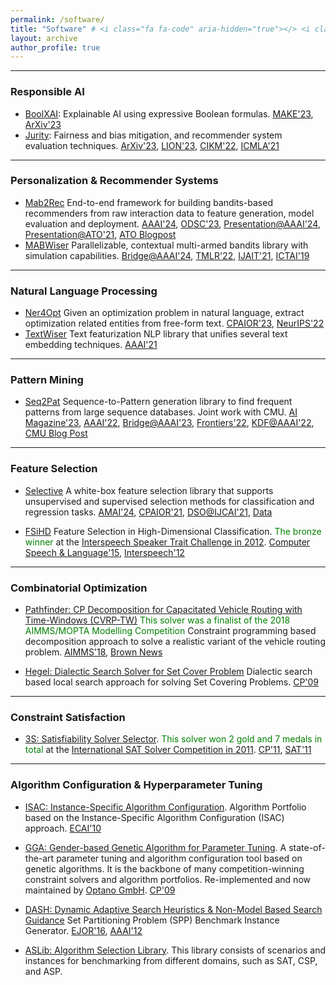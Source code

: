 ```yaml
---
permalink: /software/
title: "Software" # <i class="fa fa-code" aria-hidden="true"></> <i class="fa fa-code-fork" aria-hidden="true"></i> <i class="fa fa-terminal" aria-hidden="true"></i> 
layout: archive
author_profile: true
---
```


---

### Responsible AI

- [BoolXAI](https://github.com/fidelity/boolxai): Explainable AI using expressive Boolean formulas. [MAKE'23](https://www.mdpi.com/2504-4990/5/4/86), [ArXiv'23](ttps://ceur-ws.org/Vol-3318/short6.pdf)
- [Jurity](https://github.com/fidelity/jurity): Fairness and bias mitigation, and recommender system evaluation techniques. [ArXiv'23](https://arxiv.org/pdf/2403.12069), [LION'23](https://link.springer.com/chapter/10.1007/978-3-031-44505-7_29), [CIKM'22](https://ceur-ws.org/Vol-3318/short6.pdf), [ICMLA'21](https://ieeexplore.ieee.org/abstract/document/9680169)

---

### Personalization & Recommender Systems

- [Mab2Rec](https://github.com/fidelity/mab2rec#mab2rec-multi-armed-bandits-recommender) End-to-end framework for building bandits-based recommenders from raw interaction data to feature generation, model evaluation and deployment. [AAAI'24](https://ojs.aaai.org/index.php/AAAI/article/view/30341), [ODSC'23](https://odsc.com/speakers/mab2rec-a-modular-approach-to-building-bandit-based-recommenders/), [Presentation@AAAI'24](https://underline.io/lecture/91479-building-higher-order-abstractions-from-the-components-of-recommender-systems), [Presentation@ATO'21](https://www.youtube.com/watch?v=54d_YUalvOA), [ATO Blogpost](https://2022.allthingsopen.org/introducing-mab2rec-a-multi-armed-bandit-recommender-library/)
- [MABWiser](https://github.com/fidelity/mabwiser) Parallelizable, contextual multi-armed bandits library with simulation capabilities. [Bridge@AAAI'24](http://osullivan.ucc.ie/CPML2024/papers/06.pdf), [TMLR'22](https://openreview.net/pdf?id=sX9d3gfwtE), [IJAIT'21](https://www.worldscientific.com/doi/abs/10.1142/S0218213021500214), [ICTAI'19](https://ieeexplore.ieee.org/document/8995418)

---

### Natural Language Processing

- [Ner4Opt](https://github.com/skadio/ner4opt) Given an optimization problem in natural language, extract optimization related entities from free-form text. [CPAIOR'23](https://github.com/skadio/ner4opt/blob/main/docs/%5BCPAIOR%202023%5D%20Ner4Opt%20Paper.pdf), [NeurIPS'22](https://github.com/skadio/ner4opt/blob/main/docs/%5BNeurIPS%202022%5D%20Ner4Opt%20Poster.pdf)
- [TextWiser](https://github.com/fidelity/textwiser) Text featurization NLP library that unifies several text embedding techniques. [AAAI'21](https://ojs.aaai.org/index.php/AAAI/article/view/17814)

---

### Pattern Mining 

- [Seq2Pat](https://github.com/fidelity/seq2pat) Sequence-to-Pattern generation library to find frequent patterns from large sequence databases. Joint work with CMU. [AI Magazine'23](https://onlinelibrary.wiley.com/doi/epdf/10.1002/aaai.12081), [AAAI'22](https://ojs.aaai.org/index.php/AAAI/article/view/21542), [Bridge@AAAI'23](http://osullivan.ucc.ie/CPML2023/submissions/09.pdf), [Frontiers'22](https://www.frontiersin.org/articles/10.3389/frai.2022.868085/full), [KDF@AAAI'22](https://arxiv.org/abs/2201.09178), [CMU Blog Post](https://www.cmu.edu/tepper/news/stories/2023/may/fidelity-ai.html)

---

### Feature Selection 

- [Selective](https://github.com/fidelity/selective) A white-box feature selection library that supports unsupervised and supervised selection methods for classification and regression tasks. [AMAI'24](https://link.springer.com/epdf/10.1007/s10472-024-09941-x?sharing_token=9XBJ6cdglsdji19gFwuqQve4RwlQNchNByi7wbcMAY4VwIBKydj3Ja9OBjALNpg8nuO300abjlrHmZQFBVUqar-uYhBML28cmbovFgiHRRvd7TM2QAA_Hwd5J3U2MmKx0ugXwF6yz2hW75_88JpLmXSDJSuyCEwqZqtOcB7BhJU=), [CPAIOR'21](https://link.springer.com/chapter/10.1007/978-3-030-78230-6_27), [DSO@IJCAI'21](https://arxiv.org/abs/2112.03105), [Data](https://huggingface.co/datasets/skadio/optimized_item_selection)

- [FSiHD](http://users.spa.aalto.fi/jpohjala/featureselection/) Feature Selection in High-Dimensional Classification. <span style="color:green">The bronze winner</span> at the [Interspeech Speaker Trait Challenge in 2012](http://www5.informatik.uni-erlangen.de/Forschung/Publikationen/2012/Schuller12-TI2.pdf). [Computer Speech & Language'15](https://www.sciencedirect.com/science/article/abs/pii/S0885230813001113), [Interspeech'12](https://users.aalto.fi/~jpohjala/publications/is12stc.pdf)

---

### Combinatorial Optimization

- [Pathfinder: CP Decomposition for Capacitated Vehicle Routing with Time-Windows (CVRP-TW)](https://github.com/skadio/pathfinder) <span style="color:green">This solver was a finalist of the 2018 AIMMS/MOPTA Modelling Competition</span> Constraint programming based decomposition approach to solve a realistic variant of the vehicle routing problem. [AIMMS'18](https://arxiv.org/pdf/2106.16176.pdf), [Brown News](https://awards.cs.brown.edu/2021/08/11/brown-cs-team-takes-third-place-thirteenth-modeling-and-optimization-competition/)
 
- [Hegel: Dialectic Search Solver for Set Cover Problem](https://github.com/skadio/hegel) Dialectic search based local search approach for solving Set Covering Problems. [CP'09](https://link.springer.com/chapter/10.1007/978-3-642-04244-7_39)

---

### Constraint Satisfaction 

- [3S: Satisfiability Solver Selector](https://sites.google.com/site/yurimalitsky/downloads). <span style="color:green">This solver won 2 gold and 7 medals in total</span> at the [International SAT Solver Competition in 2011](http://www.satcompetition.org/). [CP'11](https://link.springer.com/chapter/10.1007%2F978-3-642-23786-7_35), [SAT'11](http://link.springer.com/chapter/10.1007%2F978-3-642-21581-0_33)

--- 

### Algorithm Configuration & Hyperparameter Tuning

- [ISAC: Instance-Specific Algorithm Configuration](https://sites.google.com/site/yurimalitsky/downloads). Algorithm Portfolio based on the Instance-Specific Algorithm Configuration (ISAC) approach. [ECAI'10](https://ebooks.iospress.nl/publication/5873)

- [GGA: Gender-based Genetic Algorithm for Parameter Tuning](https://github.com/OPTANO/optano.algorithm.tuner). A state-of-the-art parameter tuning and algorithm configuration tool based on genetic algorithms. It is the backbone of many competition-winning constraint solvers and algorithm portfolios. Re-implemented and now maintained by [Optano GmbH](https://optano.com/). [CP'09](http://link.springer.com/chapter/10.1007%2F978-3-642-04244-7_14)

- [DASH: Dynamic Adaptive Search Heuristics & Non-Model Based Search Guidance](https://github.com/skadio/set-partitioning-instance-generator) Set Partitioning Problem (SPP) Benchmark Instance Generator. [EJOR'16](http://link.springer.com/article/10.1007%2Fs10601-015-9211-0), [AAAI'12](http://www.aaai.org/ocs/index.php/AAAI/AAAI12/paper/view/5082)

- [ASLib: Algorithm Selection Library](https://github.com/coseal/aslib_data). This library consists of scenarios and instances for benchmarking from different domains, such as SAT, CSP, and ASP. 
